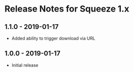 # Release Notes for Squeeze 1.x

## 1.1.0 - 2019-01-17
- Added ability to trigger download via URL
## 1.0.0 - 2019-01-17
- Initial release
